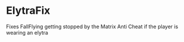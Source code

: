 # ElytraFix

Fixes FallFlying getting stopped by the Matrix Anti Cheat if the player is wearing an elytra
